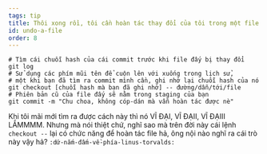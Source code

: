 ```yaml
---
tags: tip
title: Thôi xong rồi, tôi cần hoàn tác thay đổi của tôi trong một file!
id: undo-a-file
order: 8
---
```


```git
# Tìm cái chuỗi hash của cái commit trước khi file đấy bị thay đổi 
git log
# Sử dụng các phím mũi tên để cuộn lên với xuống trong lịch sử,
# một khi bạn đã tìm ra commit mình cần, ghi nhớ lại chuỗi hash của nó
git checkout [chuỗi hash mà bạn đã ghi nhớ] -- đường/dẫn/tới/file
# Phiên bản cũ của file đấy sẽ nằm trong staging của bạn
git commit -m "Chu choa, không cóp-dán mà vẫn hoàn tác được nè"
```

Khi tôi mãi mới tìm ra được cách này thì nó VĨ ĐẠI, VĨ ĐẠII, VĨ ĐẠIII LẮMMMM. Nhưng mà nói thiệt chứ, nghĩ sao mà trên đời này cái lệnh `checkout --` lại có chức năng để hoàn tác file hả, ông nội nào nghĩ ra cái trò này vậy hả? `:dứ-nắm-đấm-về-phía-linus-torvalds:`
